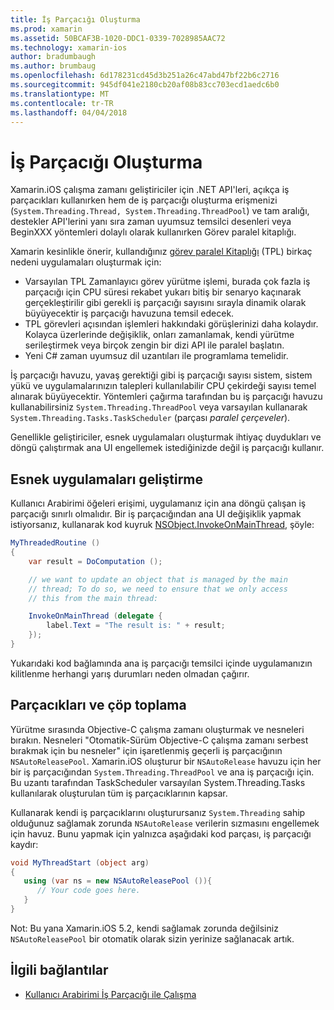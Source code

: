 ```yaml
---
title: İş Parçacığı Oluşturma
ms.prod: xamarin
ms.assetid: 50BCAF3B-1020-DDC1-0339-7028985AAC72
ms.technology: xamarin-ios
author: bradumbaugh
ms.author: brumbaug
ms.openlocfilehash: 6d178231cd45d3b251a26c47abd47bf22b6c2716
ms.sourcegitcommit: 945df041e2180cb20af08b83cc703ecd1aedc6b0
ms.translationtype: MT
ms.contentlocale: tr-TR
ms.lasthandoff: 04/04/2018
---
```

# <a name="threading"></a>İş Parçacığı Oluşturma

Xamarin.iOS çalışma zamanı geliştiriciler için .NET API'leri, açıkça iş parçacıkları kullanırken hem de iş parçacığı oluşturma erişmenizi (`System.Threading.Thread, System.Threading.ThreadPool`) ve tam aralığı, destekler API'lerini yanı sıra zaman uyumsuz temsilci desenleri veya BeginXXX yöntemleri dolaylı olarak kullanırken Görev paralel kitaplığı.



Xamarin kesinlikle önerir, kullandığınız [görev paralel Kitaplığı](http://msdn.microsoft.com/en-us/library/dd460717.aspx) (TPL) birkaç nedeni uygulamaları oluşturmak için:
-  Varsayılan TPL Zamanlayıcı görev yürütme işlemi, burada çok fazla iş parçacığı için CPU süresi rekabet yukarı bitiş bir senaryo kaçınarak gerçekleştirilir gibi gerekli iş parçacığı sayısını sırayla dinamik olarak büyüyecektir iş parçacığı havuzuna temsil edecek. 
-  TPL görevleri açısından işlemleri hakkındaki görüşlerinizi daha kolaydır. Kolayca üzerlerinde değişiklik, onları zamanlamak, kendi yürütme serileştirmek veya birçok zengin bir dizi API ile paralel başlatın. 
-  Yeni C# zaman uyumsuz dil uzantıları ile programlama temelidir. 


İş parçacığı havuzu, yavaş gerektiği gibi iş parçacığı sayısı sistem, sistem yükü ve uygulamalarınızın talepleri kullanılabilir CPU çekirdeği sayısı temel alınarak büyüyecektir. Yöntemleri çağırma tarafından bu iş parçacığı havuzu kullanabilirsiniz `System.Threading.ThreadPool` veya varsayılan kullanarak `System.Threading.Tasks.TaskScheduler` (parçası *paralel çerçeveler*).

Genellikle geliştiriciler, esnek uygulamaları oluşturmak ihtiyaç duydukları ve döngü çalıştırmak ana UI engellemek istediğinizde değil iş parçacığı kullanır.

 <a name="Developing_Responsive_Applications" />


## <a name="developing-responsive-applications"></a>Esnek uygulamaları geliştirme

Kullanıcı Arabirimi öğeleri erişimi, uygulamanız için ana döngü çalışan iş parçacığı sınırlı olmalıdır. Bir iş parçacığından ana UI değişiklik yapmak istiyorsanız, kullanarak kod kuyruk [NSObject.InvokeOnMainThread](https://developer.xamarin.com/api/type/Foundation.NSObject/), şöyle:

```csharp
MyThreadedRoutine ()  
{  
    var result = DoComputation ();  

    // we want to update an object that is managed by the main
    // thread; To do so, we need to ensure that we only access
    // this from the main thread:

    InvokeOnMainThread (delegate {  
        label.Text = "The result is: " + result;  
    });
}
```

Yukarıdaki kod bağlamında ana iş parçacığı temsilci içinde uygulamanızın kilitlenme herhangi yarış durumları neden olmadan çağırır.

 <a name="Threading_and_Garbage_Collection" />


## <a name="threading-and-garbage-collection"></a>Parçacıkları ve çöp toplama

Yürütme sırasında Objective-C çalışma zamanı oluşturmak ve nesneleri bırakın. Nesneleri "Otomatik-Sürüm Objective-C çalışma zamanı serbest bırakmak için bu nesneler" için işaretlenmiş geçerli iş parçacığının `NSAutoReleasePool`. Xamarin.iOS oluşturur bir `NSAutoRelease` havuzu için her bir iş parçacığından `System.Threading.ThreadPool` ve ana iş parçacığı için. Bu uzantı tarafından TaskScheduler varsayılan System.Threading.Tasks kullanılarak oluşturulan tüm iş parçacıklarının kapsar.

Kullanarak kendi iş parçacıklarını oluşturursanız `System.Threading` sahip olduğunuz sağlamak zorunda `NSAutoRelease` verilerin sızmasını engellemek için havuz. Bunu yapmak için yalnızca aşağıdaki kod parçası, iş parçacığı kaydır:

```csharp
void MyThreadStart (object arg)
{
   using (var ns = new NSAutoReleasePool ()){
      // Your code goes here.
   }
}
```

Not: Bu yana Xamarin.iOS 5.2, kendi sağlamak zorunda değilsiniz `NSAutoReleasePool` bir otomatik olarak sizin yerinize sağlanacak artık.


## <a name="related-links"></a>İlgili bağlantılar

- [Kullanıcı Arabirimi İş Parçacığı ile Çalışma](~/ios/user-interface/ios-ui/ui-thread.md)
